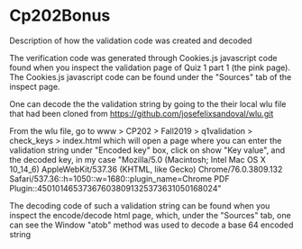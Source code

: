 # Cp202Bonus
Description of how the validation code was created and decoded

The verification code was generated through Cookies.js javascript code found when you inspect the validation page of Quiz 1 part 1 (the pink page). The Cookies.js javascript code can be found under the "Sources" tab of the inspect page.

One can decode the the validation string by going to the their local wlu file that had been cloned from https://github.com/josefelixsandoval/wlu.git

From the wlu file, go to www > CP202 > Fall2019 > q1validation > check_keys > index.html which will open a page where you can enter the validation string under "Encoded key" box, click on show "Key value", and the decoded key, in my case "Mozilla/5.0 (Macintosh; Intel Mac OS X 10_14_6) AppleWebKit/537.36 (KHTML, like Gecko) Chrome/76.0.3809.132 Safari/537.36::h=1050::w=1680::plugin_name=Chrome PDF Plugin::450101465373676038091325373631050168024"

The decoding code of such a validation string can be found when you inspect the encode/decode html page, which, under the "Sources" tab, one can see the Window "atob" method was used to decode a base 64 encoded string 
